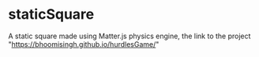 # staticSquare
A static square made using Matter.js physics engine,
the link to the project "https://bhoomisingh.github.io/hurdlesGame/"
